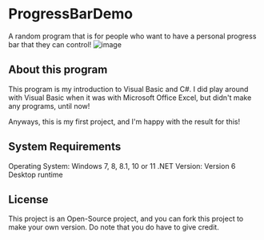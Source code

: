 # ProgressBarDemo
A random program that is for people who want to have a personal progress bar that they can control!
![image](https://user-images.githubusercontent.com/100385506/202504086-6f0f385c-1bc2-4583-9352-02ee8ccc17f9.png)

## About this program
This program is my introduction to Visual Basic and C#. I did play around with Visual Basic when it was with Microsoft Office Excel, but didn't make any programs, until now!

Anyways, this is my first project, and I'm happy with the result for this!

## System Requirements
Operating System: Windows 7, 8, 8.1, 10 or 11
.NET Version: Version 6 Desktop runtime

## License
This project is an Open-Source project, and you can fork this project to make your own version. Do note that you do have to give credit.

